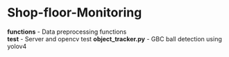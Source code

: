 # Shop-floor-Monitoring
**functions** - Data preprocessing functions   
**test** - Server and opencv test
**object_tracker.py** - GBC ball detection using yolov4
